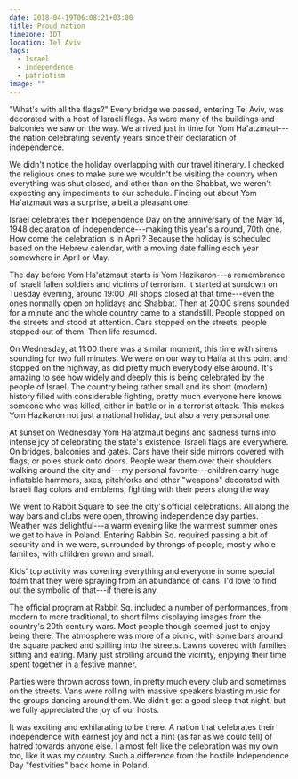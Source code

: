 ```yaml
---
date: 2018-04-19T06:08:21+03:00
title: Proud nation
timezone: IDT
location: Tel Aviv
tags:
  - Israel
  - independence
  - patriotism
image: ""
---
```


"What's with all the flags?" Every bridge we passed, entering Tel Aviv, was decorated with a host of Israeli flags. As were many of the buildings and balconies we saw on the way. We arrived just in time for Yom Ha'atzmaut---the nation celebrating seventy years since their declaration of independence.

<!--more-->

We didn't notice the holiday overlapping with our travel itinerary. I checked the religious ones to make sure we wouldn't be visiting the country when everything was shut closed, and other than on the Shabbat, we weren't expecting any impediments to our schedule. Finding out about Yom Ha'atzmaut was a surprise, albeit a pleasant one.

Israel celebrates their Independence Day on the anniversary of the May 14, 1948 declaration of independence---making this year's a round, 70th one. How come the celebration is in April? Because the holiday is scheduled based on the Hebrew calendar, with a moving date falling each year somewhere in April or May.

The day before Yom Ha'atzmaut starts is Yom Hazikaron---a remembrance of Israeli fallen soldiers and victims of terrorism. It started at sundown on Tuesday evening, around 19:00. All shops closed at that time---even the ones normally open on holidays and Shabbat. Then at 20:00 sirens sounded for a minute and the whole country came to a standstill. People stopped on the streets and stood at attention. Cars stopped on the streets, people stepped out of them. Then life resumed.

On Wednesday, at 11:00 there was a similar moment, this time with sirens sounding for two full minutes. We were on our way to Haifa at this point and stopped on the highway, as did pretty much everybody else around. It's amazing to see how widely and deeply this is being celebrated by the people of Israel. The country being rather small and its short (modern) history filled with considerable fighting, pretty much everyone here knows someone who was killed, either in battle or in a terrorist attack. This makes Yom Hazikaron not just a national holiday, but also a very personal one.

At sunset on Wednesday Yom Ha'atzmaut begins and sadness turns into intense joy of celebrating the state's existence. Israeli flags are everywhere. On bridges, balconies and gates. Cars have their side mirrors covered with flags, or poles stuck onto doors. People wear them over their shoulders walking around the city and---my personal favorite---children carry huge inflatable hammers, axes, pitchforks and other "weapons" decorated with Israeli flag colors and emblems, fighting with their peers along the way.

We went to Rabbit Square to see the city's official celebrations. All along the way bars and clubs were open, throwing independence day parties. Weather was delightful---a warm evening like the warmest summer ones we get to have in Poland. Entering Rabbin Sq. required passing a bit of security and in we were, surrounded by throngs of people, mostly whole families, with children grown and small.

Kids' top activity was covering everything and everyone in some special foam that they were spraying from an abundance of cans. I'd love to find out the symbolic of that---if there is any.

The official program at Rabbit Sq. included a number of performances, from modern to more traditional, to short films displaying images from the country's 20th century wars. Most people though seemed just to enjoy being there. The atmosphere was more of a picnic, with some bars around the square packed and spilling into the streets. Lawns covered with families sitting and eating. Many just strolling around the vicinity, enjoying their time spent together in a festive manner.

Parties were thrown across town, in pretty much every club and sometimes on the streets. Vans were rolling with massive speakers blasting music for the groups dancing around them. We didn't get a good sleep that night, but we fully appreciated the joy of our hosts.

It was exciting and exhilarating to be there. A nation that celebrates their independence with earnest joy and not a hint (as far as we could tell) of hatred towards anyone else. I almost felt like the celebration was my own too, like it was my country. Such a difference from the hostile Independence Day "festivities" back home in Poland.
